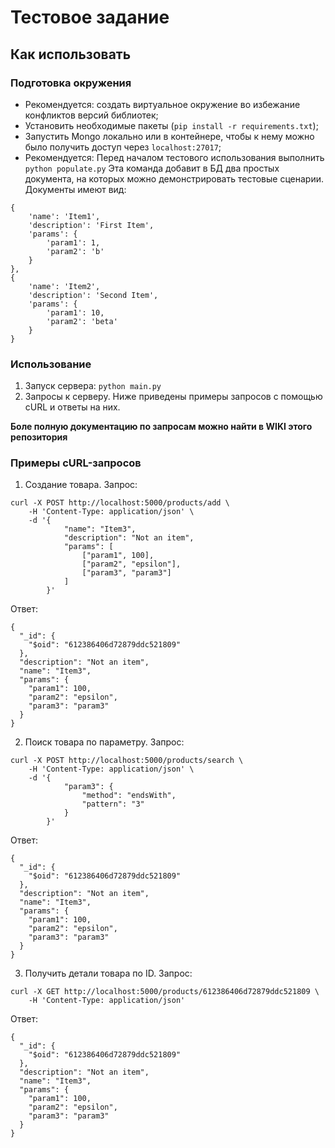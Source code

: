 # Тестовое задание
## Как использовать
### Подготовка окружения

- Рекомендуется: создать виртуальное окружение во избежание конфликтов версий библиотек;
- Установить необходимые пакеты (`pip install -r requirements.txt`);
- Запустить Mongo локально или в контейнере, чтобы к нему можно было получить доступ через `localhost:27017`;
- Рекомендуется: Перед началом тестового использования выполнить `python populate.py`
Эта команда добавит в БД два простых документа, на которых можно демонстрировать тестовые сценарии. Документы имеют вид:
```
{
    'name': 'Item1',
    'description': 'First Item',
    'params': {
        'param1': 1,
        'param2': 'b'
    }
},
{
    'name': 'Item2',
    'description': 'Second Item',
    'params': {
        'param1': 10,
        'param2': 'beta'
    }
}
```

### Использование
1. Запуск сервера: `python main.py`
2. Запросы к серверу. Ниже приведены примеры запросов с помощью cURL и ответы на них.

**Боле полную документацию по запросам можно найти в WIKI этого репозитория**

### Примеры cURL-запросов
1. Создание товара. Запрос:
```
curl -X POST http://localhost:5000/products/add \
    -H 'Content-Type: application/json' \
    -d '{
            "name": "Item3",
            "description": "Not an item",
            "params": [
                ["param1", 100],
                ["param2", "epsilon"],
                ["param3", "param3"]
            ]
        }'
```
Ответ:
```
{
  "_id": {
    "$oid": "612386406d72879ddc521809"
  },
  "description": "Not an item",
  "name": "Item3",
  "params": {
    "param1": 100,
    "param2": "epsilon",
    "param3": "param3"
  }
}
```
2. Поиск товара по параметру. Запрос:
```
curl -X POST http://localhost:5000/products/search \
    -H 'Content-Type: application/json' \
    -d '{
            "param3": {
                "method": "endsWith",
                "pattern": "3"
            }
        }'
```
Ответ:
```
{
  "_id": {
    "$oid": "612386406d72879ddc521809"
  },
  "description": "Not an item",
  "name": "Item3",
  "params": {
    "param1": 100,
    "param2": "epsilon",
    "param3": "param3"
  }
}
```
3. Получить детали товара по ID. Запрос:
```
curl -X GET http://localhost:5000/products/612386406d72879ddc521809 \
    -H 'Content-Type: application/json'
```
Ответ:
```
{
  "_id": {
    "$oid": "612386406d72879ddc521809"
  },
  "description": "Not an item",
  "name": "Item3",
  "params": {
    "param1": 100,
    "param2": "epsilon",
    "param3": "param3"
  }
}
```